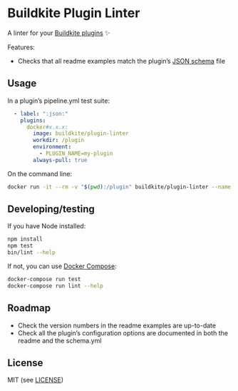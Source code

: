 # Buildkite Plugin Linter

A linter for your [Buildkite plugins](https://buildkite.com/docs/agent/v3/plugins) ✨

Features:

* Checks that all readme examples match the plugin’s [JSON schema](http://json-schema.org) file

## Usage

In a plugin’s pipeline.yml test suite:

```yaml
  - label: ":json:"
    plugins:
      docker#x.x.x:
        image: buildkite/plugin-linter
        workdir: /plugin
        environment:
          - PLUGIN_NAME=my-plugin
        always-pull: true
```

On the command line:

```bash
docker run -it --rm -v "$(pwd):/plugin" buildkite/plugin-linter --name my-plugin
```

## Developing/testing

If you have Node installed:

```bash
npm install
npm test
bin/lint --help
```

If not, you can use [Docker Compose](https://docs.docker.com/compose/):

```bash
docker-compose run test
docker-compose run lint --help
```

## Roadmap

* Check the version numbers in the readme examples are up-to-date
* Check all the plugin’s configuration options are documented in both the readme and the schema.yml

## License

MIT (see [LICENSE](LICENSE))